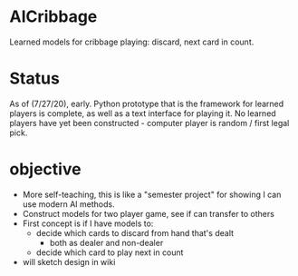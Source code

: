 # AICribbage
Learned models for cribbage playing: discard, next card in count.

# Status

As of (7/27/20), early. Python prototype that is the framework for learned players is complete, as well as a text interface for playing it. No learned players have yet been constructed - computer player is random / first legal pick.

# objective

* More self-teaching, this is like a "semester project" for showing I can use modern AI methods.
* Construct models for two player game, see if can transfer to others
* First concept is if I have models to:
    * decide which cards to discard from hand that's dealt
        * both as dealer and non-dealer
    * decide which card to play next in count
* will sketch design in wiki

